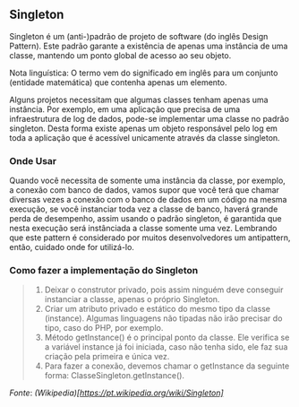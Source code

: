 ## Singleton

Singleton é um (anti-)padrão de projeto de software (do inglês Design Pattern). Este padrão garante a existência de apenas uma instância de uma classe, mantendo um ponto global de acesso ao seu objeto.

Nota linguística: O termo vem do significado em inglês para um conjunto (entidade matemática) que contenha apenas um elemento.

Alguns projetos necessitam que algumas classes tenham apenas uma instância. Por exemplo, em uma aplicação que precisa de uma infraestrutura de log de dados, pode-se implementar uma classe no padrão singleton. Desta forma existe apenas um objeto responsável pelo log em toda a aplicação que é acessível unicamente através da classe singleton.

### Onde Usar

Quando você necessita de somente uma instância da classe, por exemplo, a conexão com banco de dados, vamos supor que você terá que chamar diversas vezes a conexão com o banco de dados em um código na mesma execução, se você instanciar toda vez a classe de banco, haverá grande perda de desempenho, assim usando o padrão singleton, é garantida que nesta execução será instânciada a classe somente uma vez. Lembrando que este pattern é considerado por muitos desenvolvedores um antipattern, então, cuidado onde for utilizá-lo.

### Como fazer a implementação do Singleton

> 1. Deixar o construtor privado, pois assim ninguém deve conseguir instanciar a classe, apenas o próprio Singleton.
> 2. Criar um atributo privado e estático do mesmo tipo da classe (instance). Algumas linguagens não tipadas não irão precisar do tipo, caso do PHP, por exemplo.
> 3. Método getInstance() é o principal ponto da classe. Ele verifica se a variável instance já foi iniciada, caso não tenha sido, ele faz sua criação pela primeira e única vez.
> 4. Para fazer a conexão, devemos chamar o getInstance da seguinte forma: ClasseSingleton.getInstance().

_Fonte_: _(Wikipedia)[https://pt.wikipedia.org/wiki/Singleton]_